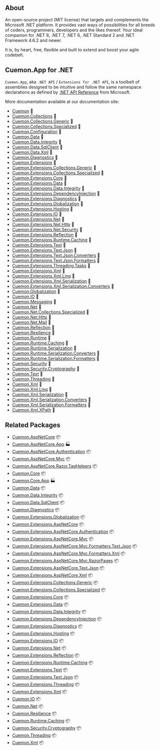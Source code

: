 ## About

An open-source project (MIT license) that targets and complements the Microsoft .NET platform. It provides vast ways of possibilities for all breeds of coders, programmers, developers and the likes thereof.
Your ideal companion for .NET 8, .NET 7, .NET 6, .NET Standard 2 and .NET Framework 4.6.2 and newer.

It is, by heart, free, flexible and built to extend and boost your agile codebelt.

## **Cuemon.App** for .NET

`Cuemon.App`, aka `.NET API` / `Extensions for .NET API`, is a toolbelt of assemblies designed to be intuitive and follow the same namespace declarations as defined by [.NET API Reference](https://docs.microsoft.com/en-us/dotnet/api/?view=net-8.0) from Microsoft.

More documentation available at our documentation site:

- [Cuemon](https://docs.cuemon.net/api/dotnet/Cuemon.html) 🔗
- [Cuemon.Collections](https://docs.cuemon.net/api/dotnet/Cuemon.Collections.html) 🔗
- [Cuemon.Collections.Generic](https://docs.cuemon.net/api/dotnet/Cuemon.Collections.Generic.html) 🔗
- [Cuemon.Collections.Specialized](https://docs.cuemon.net/api/dotnet/Cuemon.Collections.Specialized.html) 🔗
- [Cuemon.Configuration](https://docs.cuemon.net/api/dotnet/Cuemon.Configuration.html) 🔗
- [Cuemon.Data](https://docs.cuemon.net/api/dotnet/Cuemon.Data.html) 🔗
- [Cuemon.Data.Integrity](https://docs.cuemon.net/api/dotnet/Cuemon.Data.Integrity.html) 🔗
- [Cuemon.Data.SqlClient](https://docs.cuemon.net/api/dotnet/Cuemon.Data.SqlClient.html) 🔗
- [Cuemon.Data.Xml](https://docs.cuemon.net/api/dotnet/Cuemon.Data.Xml.html) 🔗
- [Cuemon.Diagnostics](https://docs.cuemon.net/api/dotnet/Cuemon.Diagnostics.html) 🔗
- [Cuemon.Extensions](https://docs.cuemon.net/api/dotnet/Cuemon.Extensions.html) 🔗
- [Cuemon.Extensions.Collections.Generic](https://docs.cuemon.net/api/dotnet/Cuemon.Extensions.Collections.Generic.html) 🔗
- [Cuemon.Extensions.Collections.Specialized](https://docs.cuemon.net/api/dotnet/Cuemon.Extensions.Collections.Specialized.html) 🔗
- [Cuemon.Extensions.Core](https://docs.cuemon.net/api/dotnet/Cuemon.Extensions.Core.html) 🔗
- [Cuemon.Extensions.Data](https://docs.cuemon.net/api/dotnet/Cuemon.Extensions.Data.html) 🔗
- [Cuemon.Extensions.Data.Integrity](https://docs.cuemon.net/api/dotnet/Cuemon.Extensions.Data.Integrity.html) 🔗
- [Cuemon.Extensions.DependencyInjection](https://docs.cuemon.net/api/dotnet/Cuemon.Extensions.DependencyInjection.html) 🔗
- [Cuemon.Extensions.Diagnostics](https://docs.cuemon.net/api/dotnet/Cuemon.Extensions.Diagnostics.html) 🔗
- [Cuemon.Extensions.Globalization](https://docs.cuemon.net/api/dotnet/Cuemon.Extensions.Globalization.html) 🔗
- [Cuemon.Extensions.Hosting](https://docs.cuemon.net/api/dotnet/Cuemon.Extensions.Hosting.html) 🔗
- [Cuemon.Extensions.IO](https://docs.cuemon.net/api/dotnet/Cuemon.Extensions.IO.html) 🔗
- [Cuemon.Extensions.Net](https://docs.cuemon.net/api/dotnet/Cuemon.Extensions.Net.html) 🔗
- [Cuemon.Extensions.Net.Http](https://docs.cuemon.net/api/dotnet/Cuemon.Extensions.Net.Http.html) 🔗
- [Cuemon.Extensions.Net.Security](https://docs.cuemon.net/api/dotnet/Cuemon.Extensions.Net.Security.html) 🔗
- [Cuemon.Extensions.Reflection](https://docs.cuemon.net/api/dotnet/Cuemon.Extensions.Reflection.html) 🔗
- [Cuemon.Extensions.Runtime.Caching](https://docs.cuemon.net/api/dotnet/Cuemon.Extensions.Runtime.Caching.html) 🔗
- [Cuemon.Extensions.Text](https://docs.cuemon.net/api/dotnet/Cuemon.Extensions.Text.html) 🔗
- [Cuemon.Extensions.Text.Json](https://docs.cuemon.net/api/dotnet/Cuemon.Extensions.Text.Json.html) 🔗
- [Cuemon.Extensions.Text.Json.Converters](https://docs.cuemon.net/api/dotnet/Cuemon.Extensions.Text.Json.Converters.html) 🔗
- [Cuemon.Extensions.Text.Json.Formatters](https://docs.cuemon.net/api/dotnet/Cuemon.Extensions.Text.Json.Formatters.html) 🔗
- [Cuemon.Extensions.Threading.Tasks](https://docs.cuemon.net/api/dotnet/Cuemon.Extensions.Threading.Tasks.html) 🔗
- [Cuemon.Extensions.Xml](https://docs.cuemon.net/api/dotnet/Cuemon.Extensions.Xml.html) 🔗
- [Cuemon.Extensions.Xml.Linq](https://docs.cuemon.net/api/dotnet/Cuemon.Extensions.Xml.Linq.html) 🔗
- [Cuemon.Extensions.Xml.Serialization](https://docs.cuemon.net/api/dotnet/Cuemon.Extensions.Xml.Serialization.html) 🔗
- [Cuemon.Extensions.Xml.Serialization.Converters](https://docs.cuemon.net/api/dotnet/Cuemon.Extensions.Xml.Serialization.Converters.html) 🔗
- [Cuemon.Globalization](https://docs.cuemon.net/api/dotnet/Cuemon.Globalization.html) 🔗
- [Cuemon.IO](https://docs.cuemon.net/api/dotnet/Cuemon.IO.html) 🔗
- [Cuemon.Messaging](https://docs.cuemon.net/api/dotnet/Cuemon.Messaging.html) 🔗
- [Cuemon.Net](https://docs.cuemon.net/api/dotnet/Cuemon.Net.html) 🔗
- [Cuemon.Net.Collections.Specialized](https://docs.cuemon.net/api/dotnet/Cuemon.Net.Collections.Specialized.html) 🔗
- [Cuemon.Net.Http](https://docs.cuemon.net/api/dotnet/Cuemon.Net.Http.html) 🔗
- [Cuemon.Net.Mail](https://docs.cuemon.net/api/dotnet/Cuemon.Net.Mail.html) 🔗
- [Cuemon.Reflection](https://docs.cuemon.net/api/dotnet/Cuemon.Reflection.html) 🔗
- [Cuemon.Resilience](https://docs.cuemon.net/api/dotnet/Cuemon.Resilience.html) 🔗
- [Cuemon.Runtime](https://docs.cuemon.net/api/dotnet/Cuemon.Runtime.html) 🔗
- [Cuemon.Runtime.Caching](https://docs.cuemon.net/api/dotnet/Cuemon.Runtime.Caching.html) 🔗
- [Cuemon.Runtime.Serialization](https://docs.cuemon.net/api/dotnet/Cuemon.Runtime.Serialization.html) 🔗
- [Cuemon.Runtime.Serialization.Converters](https://docs.cuemon.net/api/dotnet/Cuemon.Runtime.Serialization.Converters.html) 🔗
- [Cuemon.Runtime.Serialization.Formatters](https://docs.cuemon.net/api/dotnet/Cuemon.Runtime.Serialization.Formatters.html) 🔗
- [Cuemon.Security](https://docs.cuemon.net/api/dotnet/Cuemon.Security.html) 🔗
- [Cuemon.Security.Cryptography](https://docs.cuemon.net/api/dotnet/Cuemon.Security.Cryptography.html) 🔗
- [Cuemon.Text](https://docs.cuemon.net/api/dotnet/Cuemon.Text.html) 🔗
- [Cuemon.Threading](https://docs.cuemon.net/api/dotnet/Cuemon.Threading.html) 🔗
- [Cuemon.Xml](https://docs.cuemon.net/api/dotnet/Cuemon.Xml.html) 🔗
- [Cuemon.Xml.Linq](https://docs.cuemon.net/api/dotnet/Cuemon.Xml.Linq.html) 🔗
- [Cuemon.Xml.Serialization](https://docs.cuemon.net/api/dotnet/Cuemon.Xml.Serialization.html) 🔗
- [Cuemon.Xml.Serialization.Converters](https://docs.cuemon.net/api/dotnet/Cuemon.Xml.Serialization.Converters.html) 🔗
- [Cuemon.Xml.Serialization.Formatters](https://docs.cuemon.net/api/dotnet/Cuemon.Xml.Serialization.Formatters.html) 🔗
- [Cuemon.Xml.XPath](https://docs.cuemon.net/api/dotnet/Cuemon.Xml.XPath.html) 🔗

## Related Packages

* [Cuemon.AspNetCore](https://www.nuget.org/packages/Cuemon.AspNetCore/) 📦
* [Cuemon.AspNetCore.App](https://www.nuget.org/packages/Cuemon.AspNetCore.App/) 🏭
* [Cuemon.AspNetCore.Authentication](https://www.nuget.org/packages/Cuemon.AspNetCore.Authentication/) 📦
* [Cuemon.AspNetCore.Mvc](https://www.nuget.org/packages/Cuemon.AspNetCore.Mvc/) 📦
* [Cuemon.AspNetCore.Razor.TagHelpers](https://www.nuget.org/packages/Cuemon.AspNetCore.Razor.TagHelpers/) 📦
* [Cuemon.Core](https://www.nuget.org/packages/Cuemon.Core/) 📦
* [Cuemon.Core.App](https://www.nuget.org/packages/Cuemon.Core.App/) 🏭
* [Cuemon.Data](https://www.nuget.org/packages/Cuemon.Data/) 📦
* [Cuemon.Data.Integrity](https://www.nuget.org/packages/Cuemon.Data.Integrity/) 📦
* [Cuemon.Data.SqlClient](https://www.nuget.org/packages/Cuemon.Data.SqlClient/) 📦
* [Cuemon.Diagnostics](https://www.nuget.org/packages/Cuemon.Diagnostics/) 📦
* [Cuemon.Extensions.Globalization](https://www.nuget.org/packages/Cuemon.Extensions.Globalization/) 📦
* [Cuemon.Extensions.AspNetCore](https://www.nuget.org/packages/Cuemon.Extensions.AspNetCore/) 📦
* [Cuemon.Extensions.AspNetCore.Authentication](https://www.nuget.org/packages/Cuemon.Extensions.AspNetCore.Authentication/) 📦
* [Cuemon.Extensions.AspNetCore.Mvc](https://www.nuget.org/packages/Cuemon.Extensions.AspNetCore.Mvc/) 📦
* [Cuemon.Extensions.AspNetCore.Mvc.Formatters.Text.Json](https://www.nuget.org/packages/Cuemon.Extensions.AspNetCore.Mvc.Formatters.Text.Json/) 📦
* [Cuemon.Extensions.AspNetCore.Mvc.Formatters.Xml](https://www.nuget.org/packages/Cuemon.Extensions.AspNetCore.Mvc.Formatters.Xml/) 📦
* [Cuemon.Extensions.AspNetCore.Mvc.RazorPages](https://www.nuget.org/packages/Cuemon.Extensions.AspNetCore.Mvc.RazorPages/) 📦
* [Cuemon.Extensions.AspNetCore.Text.Json](https://www.nuget.org/packages/Cuemon.Extensions.AspNetCore.Text.Json/) 📦
* [Cuemon.Extensions.AspNetCore.Xml](https://www.nuget.org/packages/Cuemon.Extensions.AspNetCore.Xml/) 📦
* [Cuemon.Extensions.Collections.Generic](https://www.nuget.org/packages/Cuemon.Extensions.Collections.Generic/) 📦
* [Cuemon.Extensions.Collections.Specialized](https://www.nuget.org/packages/Cuemon.Extensions.Collections.Specialized/) 📦
* [Cuemon.Extensions.Core](https://www.nuget.org/packages/Cuemon.Extensions.Core/) 📦
* [Cuemon.Extensions.Data](https://www.nuget.org/packages/Cuemon.Extensions.Data/) 📦
* [Cuemon.Extensions.Data.Integrity](https://www.nuget.org/packages/Cuemon.Extensions.Data.Integrity/) 📦
* [Cuemon.Extensions.DependencyInjection](https://www.nuget.org/packages/Cuemon.Extensions.DependencyInjection/) 📦
* [Cuemon.Extensions.Diagnostics](https://www.nuget.org/packages/Cuemon.Extensions.Diagnostics/) 📦
* [Cuemon.Extensions.Hosting](https://www.nuget.org/packages/Cuemon.Extensions.Hosting/) 📦
* [Cuemon.Extensions.IO](https://www.nuget.org/packages/Cuemon.Extensions.IO/) 📦
* [Cuemon.Extensions.Net](https://www.nuget.org/packages/Cuemon.Extensions.Net/) 📦
* [Cuemon.Extensions.Reflection](https://www.nuget.org/packages/Cuemon.Extensions.Reflection/) 📦
* [Cuemon.Extensions.Runtime.Caching](https://www.nuget.org/packages/Cuemon.Extensions.Runtime.Caching/) 📦
* [Cuemon.Extensions.Text](https://www.nuget.org/packages/Cuemon.Extensions.Text/) 📦
* [Cuemon.Extensions.Text.Json](https://www.nuget.org/packages/Cuemon.Extensions.Text.Json/) 📦
* [Cuemon.Extensions.Threading](https://www.nuget.org/packages/Cuemon.Extensions.Threading/) 📦
* [Cuemon.Extensions.Xml](https://www.nuget.org/packages/Cuemon.Extensions.Xml/) 📦
* [Cuemon.IO](https://www.nuget.org/packages/Cuemon.IO/) 📦
* [Cuemon.Net](https://www.nuget.org/packages/Cuemon.Net/) 📦
* [Cuemon.Resilience](https://www.nuget.org/packages/Cuemon.Resilience/) 📦
* [Cuemon.Runtime.Caching](https://www.nuget.org/packages/Cuemon.Runtime.Caching/) 📦
* [Cuemon.Security.Cryptography](https://www.nuget.org/packages/Cuemon.Security.Cryptography/) 📦
* [Cuemon.Threading](https://www.nuget.org/packages/Cuemon.Threading/) 📦
* [Cuemon.Xml](https://www.nuget.org/packages/Cuemon.Xml/) 📦
